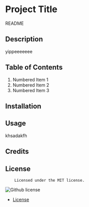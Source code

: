 
  # Project Title
   README

  ## Description
  yippeeeeeee

  ## Table of Contents
  1. Numbered Item 1
  2. Numbered Item 2
  3. Numbered Item 3

  ## Installation

  ## Usage
  khsadakfh
  ## Credits

  ## License
        Licensed under the MIT license.
  ![Github license](https://img.shields.io/badge/license-MIT-yellowgreen.svg)
  
* [License](#license)

  